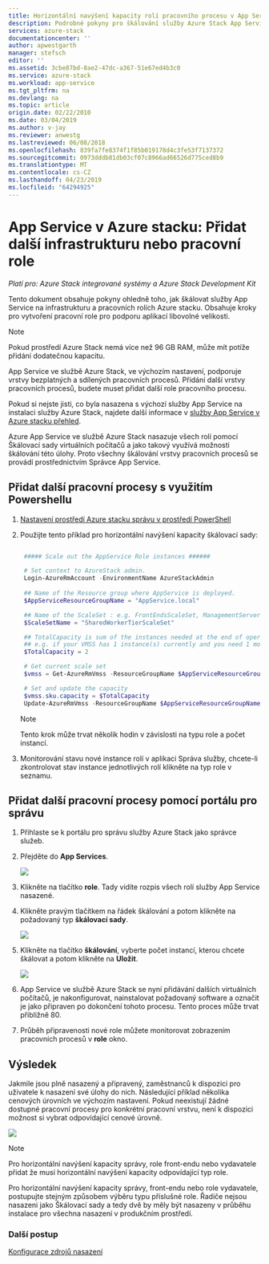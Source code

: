 ```yaml
---
title: Horizontální navýšení kapacity rolí pracovního procesu v App Services – Azure Stack | Dokumentace Microsoftu
description: Podrobné pokyny pro škálování služby Azure Stack App Services
services: azure-stack
documentationcenter: ''
author: apwestgarth
manager: stefsch
editor: ''
ms.assetid: 3cbe87bd-8ae2-47dc-a367-51e67ed4b3c0
ms.service: azure-stack
ms.workload: app-service
ms.tgt_pltfrm: na
ms.devlang: na
ms.topic: article
origin.date: 02/22/2010
ms.date: 03/04/2019
ms.author: v-jay
ms.reviewer: anwestg
ms.lastreviewed: 06/08/2018
ms.openlocfilehash: 839fa7fe8374f1f85b019178d4c3fe53f7137372
ms.sourcegitcommit: 0973dddb81db03cf07c8966ad66526d775ced8b9
ms.translationtype: MT
ms.contentlocale: cs-CZ
ms.lasthandoff: 04/23/2019
ms.locfileid: "64294925"
---
```

# <a name="app-service-on-azure-stack-add-more-infrastructure-or-worker-roles"></a>App Service v Azure stacku: Přidat další infrastrukturu nebo pracovní role

*Platí pro: Azure Stack integrované systémy a Azure Stack Development Kit*  

Tento dokument obsahuje pokyny ohledně toho, jak škálovat služby App Service na infrastrukturu a pracovních rolích Azure stacku. Obsahuje kroky pro vytvoření pracovní role pro podporu aplikací libovolné velikosti.

> [!NOTE]
> Pokud prostředí Azure Stack nemá více než 96 GB RAM, může mít potíže přidání dodatečnou kapacitu.

App Service ve službě Azure Stack, ve výchozím nastavení, podporuje vrstvy bezplatných a sdílených pracovních procesů. Přidání další vrstvy pracovních procesů, budete muset přidat další role pracovního procesu.

Pokud si nejste jisti, co byla nasazena s výchozí služby App Service na instalaci služby Azure Stack, najdete další informace v [služby App Service v Azure stacku přehled](azure-stack-app-service-overview.md).

Azure App Service ve službě Azure Stack nasazuje všech rolí pomocí Škálovací sady virtuálních počítačů a jako takový využívá možnosti škálování této úlohy. Proto všechny škálování vrstvy pracovních procesů se provádí prostřednictvím Správce App Service.

## <a name="add-additional-workers-with-powershell"></a>Přidat další pracovní procesy s využitím Powershellu

1. [Nastavení prostředí Azure stacku správu v prostředí PowerShell](azure-stack-powershell-configure-admin.md)

2. Použijte tento příklad pro horizontální navýšení kapacity škálovací sady:
   ```powershell
   
    ##### Scale out the AppService Role instances ######
   
    # Set context to AzureStack admin.
    Login-AzureRmAccount -EnvironmentName AzureStackAdmin
                                                 
    ## Name of the Resource group where AppService is deployed.
    $AppServiceResourceGroupName = "AppService.local"

    ## Name of the ScaleSet : e.g. FrontEndsScaleSet, ManagementServersScaleSet, PublishersScaleSet , LargeWorkerTierScaleSet,      MediumWorkerTierScaleSet, SmallWorkerTierScaleSet, SharedWorkerTierScaleSet
    $ScaleSetName = "SharedWorkerTierScaleSet"

    ## TotalCapacity is sum of the instances needed at the end of operation. 
    ## e.g. if your VMSS has 1 instance(s) currently and you need 1 more the TotalCapacity should be set to 2
    $TotalCapacity = 2  

    # Get current scale set
    $vmss = Get-AzureRmVmss -ResourceGroupName $AppServiceResourceGroupName -VMScaleSetName $ScaleSetName

    # Set and update the capacity
    $vmss.sku.capacity = $TotalCapacity
    Update-AzureRmVmss -ResourceGroupName $AppServiceResourceGroupName -Name $ScaleSetName -VirtualMachineScaleSet $vmss 
   ```    

   > [!NOTE]
   > Tento krok může trvat několik hodin v závislosti na typu role a počet instancí.
   >
   >

3. Monitorování stavu nové instance rolí v aplikaci Správa služby, chcete-li zkontrolovat stav instance jednotlivých rolí klikněte na typ role v seznamu.

## <a name="add-additional-workers-using-the-administration-portal"></a>Přidat další pracovní procesy pomocí portálu pro správu

1. Přihlaste se k portálu pro správu služby Azure Stack jako správce služeb.

2. Přejděte do **App Services**.

    ![](media/azure-stack-app-service-add-worker-roles/image01.png)

3. Klikněte na tlačítko **role**. Tady vidíte rozpis všech rolí služby App Service nasazené.

4. Klikněte pravým tlačítkem na řádek škálování a potom klikněte na požadovaný typ **škálovací sady**.

    ![](media/azure-stack-app-service-add-worker-roles/image02.png)

5. Klikněte na tlačítko **škálování**, vyberte počet instancí, kterou chcete škálovat a potom klikněte na **Uložit**.

    ![](media/azure-stack-app-service-add-worker-roles/image03.png)

6. App Service ve službě Azure Stack se nyní přidávání dalších virtuálních počítačů, je nakonfigurovat, nainstalovat požadovaný software a označit je jako připraven po dokončení tohoto procesu. Tento proces může trvat přibližně 80.

7. Průběh připravenosti nové role můžete monitorovat zobrazením pracovních procesů v **role** okno.

## <a name="result"></a>Výsledek

Jakmile jsou plně nasazený a připravený, zaměstnanců k dispozici pro uživatele k nasazení své úlohy do nich. Následující příklad několika cenových úrovních ve výchozím nastavení. Pokud neexistují žádné dostupné pracovní procesy pro konkrétní pracovní vrstvu, není k dispozici možnost si vybrat odpovídající cenové úrovně.

![](media/azure-stack-app-service-add-worker-roles/image04.png)

>[!NOTE]
> Pro horizontální navýšení kapacity správy, role front-endu nebo vydavatele přidat že musí horizontální navýšení kapacity odpovídající typ role. 
>
>

Pro horizontální navýšení kapacity správy, front-endu nebo role vydavatele, postupujte stejným způsobem výběru typu příslušné role. Řadiče nejsou nasazeni jako Škálovací sady a tedy dvě by měly být nasazeny v průběhu instalace pro všechna nasazení v produkčním prostředí.

### <a name="next-steps"></a>Další postup

[Konfigurace zdrojů nasazení](azure-stack-app-service-configure-deployment-sources.md)

<!-- Update_Description: wording update -->
